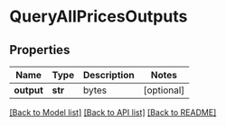 # QueryAllPricesOutputs

## Properties

| Name       | Type    | Description | Notes      |
| ---------- | ------- | ----------- | ---------- |
| **output** | **str** | bytes       | [optional] |

[[Back to Model list]](../README.md#documentation-for-models) [[Back to API list]](../README.md#documentation-for-api-endpoints) [[Back to README]](../README.md)
